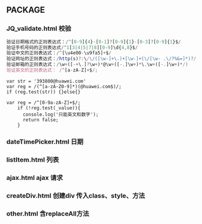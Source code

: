 ## PACKAGE
### JQ_validate.html 校验

```javascript
验证日期格式的正则表达式：/^[0-9]{4}-[0-1]?[0-9]{1}-[0-3]?[0-9]{1}$/
验证手机号码的正则表达式/^1[3|4|5|7|8][0-9]\d{4,8}$/
验证中文的正则表达式：/^[\u4e00-\u9fa5]+$/
验证网址的正则表达式：/http(s)?:\/\/([\w-]+\.)+[\w-]+(\/[\w- .\/?%&=]*)?/
验证邮箱的正则表达式：/\w+([-+\.]?\w+)*@\w+([-.]\w+)*\.\w+([-.]\w+)*/) 
验证英文的正则表达式： /^[a-zA-Z]+$/;
```

```
var str = '393800@huawei.com'   
var reg = /(^[a-zA-Z0-9]*)(@huawei.com$)/;
if (reg.test(str)) {}else{}
```

```
var reg = /^[0-9a-zA-Z]+$/;
    if (!reg.test(_value)){
      console.log('只能英文和数字');
      return false;
    }
```
### dateTimePicker.html 日期
### listItem.html 列表
### ajax.html ajax 请求
### createDiv.html 创建div 传入class、style、方法
### other.html 含replaceAll方法

